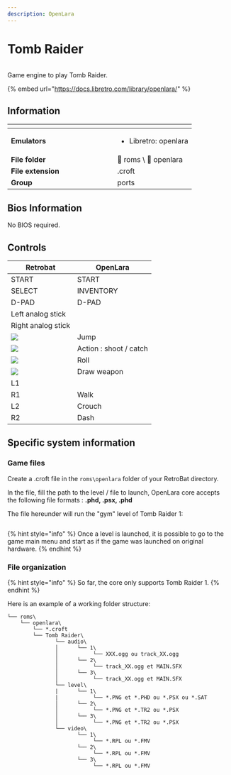 ```yaml
---
description: OpenLara
---
```


# Tomb Raider

<div align="left">

<figure><img src="https://files.gitbook.com/v0/b/gitbook-x-prod.appspot.com/o/spaces%2FCgoewyw8Sagl6SNUMrCG%2Fuploads%2FEz8si9RfyUg6Yc3vzCUS%2F1526141_794a5.png?alt=media&#x26;token=c4d72829-7e6b-49e6-80e0-d28755ed99bc" alt=""><figcaption></figcaption></figure>

</div>

Game engine to play Tomb Raider.

{% embed url="https://docs.libretro.com/library/openlara/" %}

## Information

<table data-header-hidden><thead><tr><th width="224"></th><th></th></tr></thead><tbody><tr><td><strong>Emulators</strong></td><td><ul><li>Libretro: openlara</li></ul></td></tr><tr><td><strong>File folder</strong></td><td><span data-gb-custom-inline data-tag="emoji" data-code="1f4c2">📂</span> roms \ <span data-gb-custom-inline data-tag="emoji" data-code="1f4c2">📂</span> openlara</td></tr><tr><td><strong>File extension</strong></td><td>.croft</td></tr><tr><td><strong>Group</strong></td><td>ports</td></tr></tbody></table>

## Bios Information

No BIOS required.

## Controls

| Retrobat                                       | OpenLara               |
| ---------------------------------------------- | ---------------------- |
| START                                          | START                  |
| SELECT                                         | INVENTORY              |
| D-PAD                                          | D-PAD                  |
| Left analog stick                              |                        |
| Right analog stick                             |                        |
| ![](<../../../.gitbook/assets/image (43).png>) | Jump                   |
| ![](<../../../.gitbook/assets/image (25).png>) | Action : shoot / catch |
| ![](<../../../.gitbook/assets/image (11).png>) | Roll                   |
| ![](<../../../.gitbook/assets/image (45).png>) | Draw weapon            |
| L1                                             |                        |
| R1                                             | Walk                   |
| L2                                             | Crouch                 |
| R2                                             | Dash                   |

## Specific system information

### Game files

Create a .croft file in the `roms\openlara` folder of your RetroBat directory.

In the file, fill the path to the level / file to launch, OpenLara core accepts the following file formats : **.phd, .psx, .phd**

The file hereunder will run the "gym" level of Tomb Raider 1:

<div align="left">

<figure><img src="https://i.imgur.com/yRgQBth.png" alt=""><figcaption></figcaption></figure>

</div>

{% hint style="info" %}
Once a level is launched, it is possible to go to the game main menu and start as if the game was launched on original hardware.
{% endhint %}

### File organization

{% hint style="info" %}
So far, the core only supports Tomb Raider 1.
{% endhint %}

Here is an example of a working folder structure:

```
└── roms\
    └── openlara\
        └── *.croft
        └── Tomb Raider\
               └── audio\
               │      └── 1\
               │           └── XXX.ogg ou track_XX.ogg
               │      └── 2\
               │           └── track_XX.ogg et MAIN.SFX
               │      └── 3\
               │           └── track_XX.ogg et MAIN.SFX
               └── level\
               |      └── 1\
               |           └── *.PNG et *.PHD ou *.PSX ou *.SAT
               │      └── 2\
               │           └── *.PNG et *.TR2 ou *.PSX
               │      └── 3\
               │           └── *.PNG et *.TR2 ou *.PSX
               └── video\
                      └── 1\
                           └── *.RPL ou *.FMV
                      └── 2\
                           └── *.RPL ou *.FMV
                      └── 3\
                           └── *.RPL ou *.FMV
```
